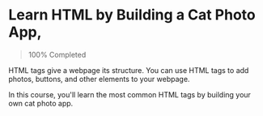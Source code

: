 # Learn HTML by Building a Cat Photo App, 
> 100% Completed

HTML tags give a webpage its structure. You can use HTML tags to add photos, buttons, and other elements to your webpage.

In this course, you'll learn the most common HTML tags by building your own cat photo app.
